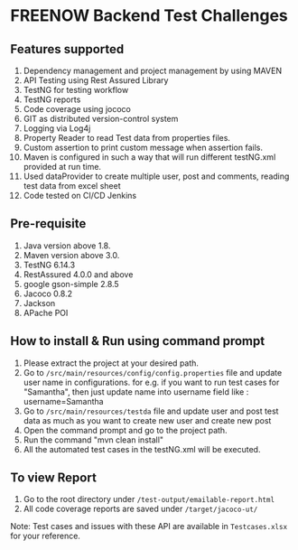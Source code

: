 # FREENOW Backend Test Challenges 

## Features supported
1. Dependency management and project management by using MAVEN 
2. API Testing using Rest Assured Library
3. TestNG for testing workflow
4. TestNG reports
5. Code coverage using jococo
6. GIT as distributed version-control system
7. Logging via Log4j
8. Property Reader to read Test data from properties files.
9. Custom assertion to print custom message when assertion fails.
10. Maven is configured in such a way that will run different testNG.xml provided at run time.
11. Used dataProvider to create multiple user, post and comments, reading test data from excel sheet
12. Code tested on CI/CD Jenkins

## Pre-requisite
1. Java version above 1.8.
2. Maven version above 3.0.
3. TestNG 6.14.3
4. RestAssured 4.0.0 and above
5. google gson-simple 2.8.5
6. Jacoco 0.8.2
7. Jackson
8. APache POI

## How to install & Run using command prompt
1. Please extract the project at your desired path.
2. Go to `/src/main/resources/config/config.properties` file and update user name in configurations.
	for e.g.	if you want to run test cases for "Samantha", then just update name into username field
				like : username=Samantha
3. Go to `/src/main/resources/testda`	file and update user and post test data as much as you want to create new user and create new post		
4. Open the command prompt and go to the project path.
5. Run the command "mvn clean install"
6. All the automated test cases in the testNG.xml will be executed.

		
## To view Report 
1. Go to the root directory under `/test-output/emailable-report.html`
2. All code coverage reports are saved under `/target/jacoco-ut/` 


Note: Test cases and issues with these API are available in `Testcases.xlsx` for your reference.
